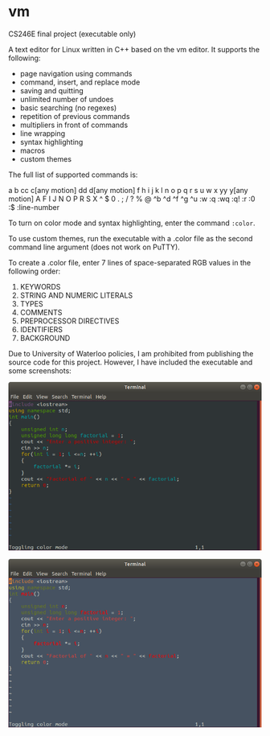 # vm
CS246E final project (executable only)

A text editor for Linux written in C++ based on the vm editor. It supports the following:
+ page navigation using commands
+ command, insert, and replace mode
+ saving and quitting
+ unlimited number of undoes
+ basic searching (no regexes)
+ repetition of previous commands
+ multipliers in front of commands
+ line wrapping
+ syntax highlighting
+ macros
+ custom themes

The full list of supported commands is: 

a b cc c[any motion] dd d[any motion] f h i j k l n o p q r s u w x yy y[any motion] A F I J N O P R S X ^ $ 0 . ; / ? % @ ^b ^d ^f ^g ^u :w :q :wq :q! :r :0 :$ :line-number

To turn on color mode and syntax highlighting, enter the command `:color`.

To use custom themes, run the executable with a .color file as the second command line argument (does not work on PuTTY).

To create a .color file, enter 7 lines of space-separated RGB values in the following order:
1. KEYWORDS
2. STRING AND NUMERIC LITERALS
3. TYPES
4. COMMENTS
5. PREPROCESSOR DIRECTIVES
6. IDENTIFIERS
7. BACKGROUND


Due to University of Waterloo policies, I am prohibited from publishing the source code for this project. However, I have included the executable and some screenshots:


![vm default theme](./vm1.png)

![vm custom theme](./vm2.png)
